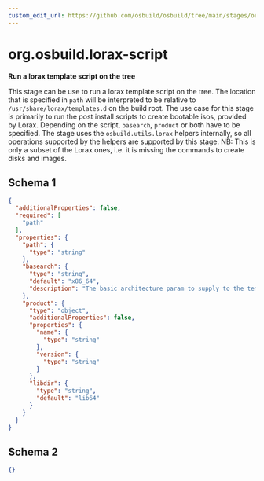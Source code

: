 ```yaml
---
custom_edit_url: https://github.com/osbuild/osbuild/tree/main/stages/org.osbuild.lorax-script.meta.json
---
```

# org.osbuild.lorax-script
<!--
[//]: # ( DO NOT MODIFY THIS FILE! )
[//]: # ( This content is generated by `scripts/pull_osbuild_modules.py` )
[//]: # ( Rather change the source of this: https://github.com/osbuild/osbuild/tree/main/stages/org.osbuild.lorax-script.meta.json )
-->

**Run a lorax template script on the tree**

This stage can be use to run a lorax template script on the tree.
The location that is specified in `path` will be interpreted to be
relative to `/usr/share/lorax/templates.d` on the build root.
The use case for this stage is primarily to run the post install
scripts to create bootable isos, provided by Lorax. Depending on
the script, `basearch`, `product` or both have to be specified.
The stage uses the `osbuild.utils.lorax` helpers internally, so all
operations supported by the helpers are supported by this stage.
NB: This is only a subset of the Lorax ones, i.e. it is missing the
commands to create disks and images.

## Schema 1

```json
{
  "additionalProperties": false,
  "required": [
    "path"
  ],
  "properties": {
    "path": {
      "type": "string"
    },
    "basearch": {
      "type": "string",
      "default": "x86_64",
      "description": "The basic architecture param to supply to the template"
    },
    "product": {
      "type": "object",
      "additionalProperties": false,
      "properties": {
        "name": {
          "type": "string"
        },
        "version": {
          "type": "string"
        }
      },
      "libdir": {
        "type": "string",
        "default": "lib64"
      }
    }
  }
}
```

## Schema 2

```json
{}
```
